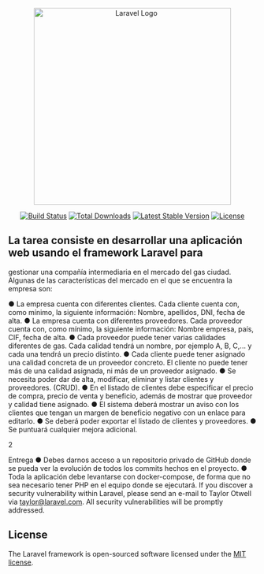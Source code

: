 <p align="center"><a href="https://laravel.com" target="_blank"><img src="https://raw.githubusercontent.com/laravel/art/master/logo-lockup/5%20SVG/2%20CMYK/1%20Full%20Color/laravel-logolockup-cmyk-red.svg" width="400" alt="Laravel Logo"></a></p>

<p align="center">
<a href="https://github.com/laravel/framework/actions"><img src="https://github.com/laravel/framework/workflows/tests/badge.svg" alt="Build Status"></a>
<a href="https://packagist.org/packages/laravel/framework"><img src="https://img.shields.io/packagist/dt/laravel/framework" alt="Total Downloads"></a>
<a href="https://packagist.org/packages/laravel/framework"><img src="https://img.shields.io/packagist/v/laravel/framework" alt="Latest Stable Version"></a>
<a href="https://packagist.org/packages/laravel/framework"><img src="https://img.shields.io/packagist/l/laravel/framework" alt="License"></a>
</p>

## La tarea consiste en desarrollar una aplicación web usando el framework Laravel para
gestionar una compañía intermediaria en el mercado del gas ciudad. Algunas de las
características del mercado en el que se encuentra la empresa son:

● La empresa cuenta con diferentes clientes. Cada cliente cuenta con, como mínimo,
la siguiente información: Nombre, apellidos, DNI, fecha de alta.
● La empresa cuenta con diferentes proveedores. Cada proveedor cuenta con, como
mínimo, la siguiente información: Nombre empresa, país, CIF, fecha de alta.
● Cada proveedor puede tener varias calidades diferentes de gas. Cada calidad
tendrá un nombre, por ejemplo A, B, C,... y cada una tendrá un precio distinto.
● Cada cliente puede tener asignado una calidad concreta de un proveedor concreto.
El cliente no puede tener más de una calidad asignada, ni más de un proveedor
asignado.
● Se necesita poder dar de alta, modificar, eliminar y listar clientes y proveedores.
(CRUD).
● En el listado de clientes debe especificar el precio de compra, precio de venta y
beneficio, además de mostrar que proveedor y calidad tiene asignado.
● El sistema deberá mostrar un aviso con los clientes que tengan un margen de
beneficio negativo con un enlace para editarlo.
● Se deberá poder exportar el listado de clientes y proveedores.
● Se puntuará cualquier mejora adicional.

2

Entrega
● Debes darnos acceso a un repositorio privado de GitHub donde se pueda ver la
evolución de todos los commits hechos en el proyecto.
● Toda la aplicación debe levantarse con docker-compose, de forma que no sea
necesario tener PHP en el equipo donde se ejecutará.
If you discover a security vulnerability within Laravel, please send an e-mail to Taylor Otwell via [taylor@laravel.com](mailto:taylor@laravel.com). All security vulnerabilities will be promptly addressed.

## License

The Laravel framework is open-sourced software licensed under the [MIT license](https://opensource.org/licenses/MIT).

